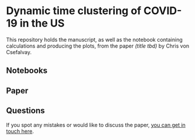 # Dynamic time clustering of COVID-19 in the US

This repository holds the manuscript, as well as the notebook containing calculations and producing the plots, from the paper _(title tbd)_ by Chris von Csefalvay.

## Notebooks

## Paper


## Questions

If you spot any mistakes or would like to discuss the paper, [you can get in touch here](https://chrisvoncsefalvay.com/talkback/).